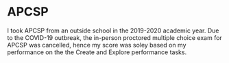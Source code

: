 # APCSP

I took APCSP from an outside school in the 2019-2020 academic year. 
Due to the COVID-19 outbreak, the in-person proctored multiple choice exam for APCSP was cancelled, hence my score was soley based on my performance on the the Create and Explore performance tasks. 
